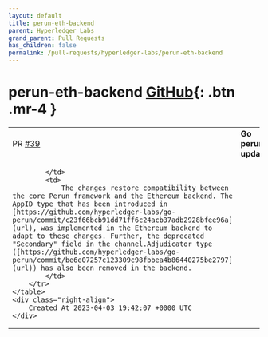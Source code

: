 ```yaml
---
layout: default
title: perun-eth-backend
parent: Hyperledger Labs
grand_parent: Pull Requests
has_children: false
permalink: /pull-requests/hyperledger-labs/perun-eth-backend
---
```


# perun-eth-backend <span class="fs-3 right-align">[GitHub](https://github.com/hyperledger-labs/perun-eth-backend){: .btn .mr-4 }</span>


<div>
    <table>
        <tr>
            <td>
                PR <a href="https://github.com/hyperledger-labs/perun-eth-backend/pull/39" class=".btn">#39</a>
            </td>
            <td>
                <b>
                    Go perun update
                </b>
            </td>
        </tr>
        <tr>
            <td>
                
            </td>
            <td>
                The changes restore compatibility between the core Perun framework and the Ethereum backend. The AppID type that has been introduced in [https://github.com/hyperledger-labs/go-perun/commit/c23f66bcb91dd71ff6c24acb37adb2928bfee96a](url), was implemented in the Ethereum backend to adapt to these changes. Further, the deprecated "Secondary" field in the channel.Adjudicator type ([https://github.com/hyperledger-labs/go-perun/commit/be6e07257c123309c98fbbea4b86440275be2797](url)) has also been removed in the backend.
            </td>
        </tr>
    </table>
    <div class="right-align">
        Created At 2023-04-03 19:42:07 +0000 UTC
    </div>
</div>

